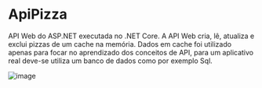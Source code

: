 # ApiPizza
API Web do ASP.NET executada no .NET Core. A API Web cria, lê, atualiza e exclui pizzas de um cache na memória.
Dados em cache foi utilizado apenas para focar no aprendizado dos conceitos de API, para um aplicativo real deve-se utiliza um banco de dados como por exemplo Sql. 

![image](https://user-images.githubusercontent.com/82469705/131177840-1639a249-1018-42e1-8a05-c586df92835c.png)
